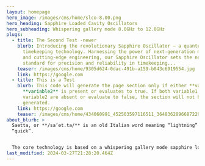 ```yaml
---
layout: homepage
hero_image: /images/cms/home/slco-8.00.png
hero_heading: Sapphire Loaded Cavity Oscillators
hero_subheading: Whispering gallery mode 8.0GHz to 12.0GHz
plugs:
  - title: The Second Test -newer
    blurb: Introducing the revolutionary Sapphire Oscillator – a quantum leap in
      timekeeping technology. Harnessing the power of next-generation materials
      and cutting-edge engineering, our Sapphire Oscillator sets the new
      standard for precision and reliability in timekeeping...
    teaser: /images/cms/home/9305d624-0dac-491b-a159-b043c6919554.jpg
    link: https://google.com
  - title: This is a Test
    blurb: This code will generate the page section only if either **variable1** or
      **variable2** is present or evaluates to true. If both variable1 and
      variable2 are absent or evaluate to false, the section will not be
      generated.
    link: https://google.com
    teaser: /images/cms/home/434060991_452503597116511_3648362896687229296_n.jpg
about_blurb: >
  Saetta, or **/sa’et.ta/** is an old Italian word meaning “lightning” or
  “quick”.


  The core technology is based on a whispering gallery mode sapphire loaded cavity (SLC). The company’s goal is to bring this technology from the physics lab to the microwave system designer. Applications are anywhere low phase noise is required: radar, calibration, measurement and communications.
last_modified: 2024-03-27T21:28:20.464Z
---
```

